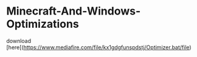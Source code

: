 # Minecraft-And-Windows-Optimizations
download [here[(https://www.mediafire.com/file/kx1gdgfunspdstj/Optimizer.bat/file)
